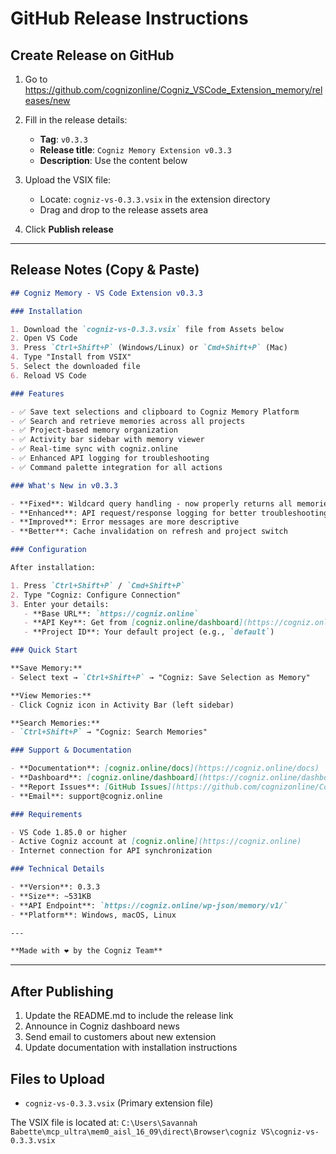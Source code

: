 # GitHub Release Instructions

## Create Release on GitHub

1. Go to https://github.com/cognizonline/Cogniz_VSCode_Extension_memory/releases/new

2. Fill in the release details:
   - **Tag**: `v0.3.3`
   - **Release title**: `Cogniz Memory Extension v0.3.3`
   - **Description**: Use the content below

3. Upload the VSIX file:
   - Locate: `cogniz-vs-0.3.3.vsix` in the extension directory
   - Drag and drop to the release assets area

4. Click **Publish release**

---

## Release Notes (Copy & Paste)

```markdown
## Cogniz Memory - VS Code Extension v0.3.3

### Installation

1. Download the `cogniz-vs-0.3.3.vsix` file from Assets below
2. Open VS Code
3. Press `Ctrl+Shift+P` (Windows/Linux) or `Cmd+Shift+P` (Mac)
4. Type "Install from VSIX"
5. Select the downloaded file
6. Reload VS Code

### Features

- ✅ Save text selections and clipboard to Cogniz Memory Platform
- ✅ Search and retrieve memories across all projects
- ✅ Project-based memory organization
- ✅ Activity bar sidebar with memory viewer
- ✅ Real-time sync with cogniz.online
- ✅ Enhanced API logging for troubleshooting
- ✅ Command palette integration for all actions

### What's New in v0.3.3

- **Fixed**: Wildcard query handling - now properly returns all memories
- **Enhanced**: API request/response logging for better troubleshooting
- **Improved**: Error messages are more descriptive
- **Better**: Cache invalidation on refresh and project switch

### Configuration

After installation:

1. Press `Ctrl+Shift+P` / `Cmd+Shift+P`
2. Type "Cogniz: Configure Connection"
3. Enter your details:
   - **Base URL**: `https://cogniz.online`
   - **API Key**: Get from [cogniz.online/dashboard](https://cogniz.online/dashboard)
   - **Project ID**: Your default project (e.g., `default`)

### Quick Start

**Save Memory:**
- Select text → `Ctrl+Shift+P` → "Cogniz: Save Selection as Memory"

**View Memories:**
- Click Cogniz icon in Activity Bar (left sidebar)

**Search Memories:**
- `Ctrl+Shift+P` → "Cogniz: Search Memories"

### Support & Documentation

- **Documentation**: [cogniz.online/docs](https://cogniz.online/docs)
- **Dashboard**: [cogniz.online/dashboard](https://cogniz.online/dashboard)
- **Report Issues**: [GitHub Issues](https://github.com/cognizonline/Cogniz_VSCode_Extension_memory/issues)
- **Email**: support@cogniz.online

### Requirements

- VS Code 1.85.0 or higher
- Active Cogniz account at [cogniz.online](https://cogniz.online)
- Internet connection for API synchronization

### Technical Details

- **Version**: 0.3.3
- **Size**: ~531KB
- **API Endpoint**: `https://cogniz.online/wp-json/memory/v1/`
- **Platform**: Windows, macOS, Linux

---

**Made with ❤️ by the Cogniz Team**
```

---

## After Publishing

1. Update the README.md to include the release link
2. Announce in Cogniz dashboard news
3. Send email to customers about new extension
4. Update documentation with installation instructions

## Files to Upload

- `cogniz-vs-0.3.3.vsix` (Primary extension file)

The VSIX file is located at:
`C:\Users\Savannah Babette\mcp_ultra\mem0_aisl_16_09\direct\Browser\cogniz VS\cogniz-vs-0.3.3.vsix`

